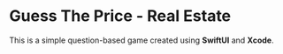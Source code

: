 # Guess The Price - Real Estate

This is a simple question-based game created using **SwiftUI** and **Xcode**. 
